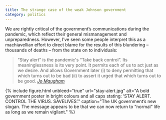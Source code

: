 ```yaml
---
title: The strange case of the weak Johnson government
category: politics
---
```


We are rightly critical of the government’s communications during the pandemic, which reflect their general mismanagement and unpreparedness. However, I’ve seen some people interpret this as a machiavellian effort to direct blame for the results of this blundering – thousands of deaths – from the state on to individuals:

> “Stay alert” is the pandemic's “Take back control”. Its meaninglessness is its very point. It permits each of us to act just as we desire. And allows Government later (i) to deny permitting that which turns out to be bad (ii) to assert it urged that which turns out to be good. [<cite>Jo Maugham</cite>](https://twitter.com/JolyonMaugham/status/1259402723193237505)

{% include figure.html unbleed="true" url="stay-alert.jpg" alt="A bold government poster in bright colours and all caps stating: ‘STAY ALERT. CONTROL THE VIRUS. SAVELIVES’." caption="The UK government’s new slogan. The message appears to be that we can now return to “normal” life as long as we remain vigilant." %}
